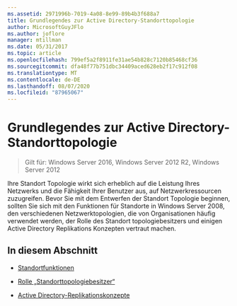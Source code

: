 ```yaml
---
ms.assetid: 2971996b-7019-4a08-8e99-89b4b3f688a7
title: Grundlegendes zur Active Directory-Standorttopologie
author: MicrosoftGuyJFlo
ms.author: joflore
manager: mtillman
ms.date: 05/31/2017
ms.topic: article
ms.openlocfilehash: 799ef5a2f8911fe31ae54b828c7120b85468cf36
ms.sourcegitcommit: dfa48f77b751dbc34409aced628eb2f17c912f08
ms.translationtype: MT
ms.contentlocale: de-DE
ms.lasthandoff: 08/07/2020
ms.locfileid: "87965067"
---
```

# <a name="understanding-active-directory-site-topology"></a>Grundlegendes zur Active Directory-Standorttopologie

>Gilt für: Windows Server 2016, Windows Server 2012 R2, Windows Server 2012

Ihre Standort Topologie wirkt sich erheblich auf die Leistung Ihres Netzwerks und die Fähigkeit Ihrer Benutzer aus, auf Netzwerkressourcen zuzugreifen. Bevor Sie mit dem Entwerfen der Standort Topologie beginnen, sollten Sie sich mit den Funktionen für Standorte in Windows Server 2008, den verschiedenen Netzwerktopologien, die von Organisationen häufig verwendet werden, der Rolle des Standort topologiebesitzers und einigen Active Directory Replikations Konzepten vertraut machen.

## <a name="in-this-section"></a>In diesem Abschnitt

-   [Standortfunktionen](../../ad-ds/plan/Site-Functions.md)

-   [Rolle „Standorttopologiebesitzer“](../../ad-ds/plan/Site-Topology-Owner-Role.md)

-   [Active Directory-Replikationskonzepte](../../ad-ds/get-started/replication/Active-Directory-Replication-Concepts.md)



